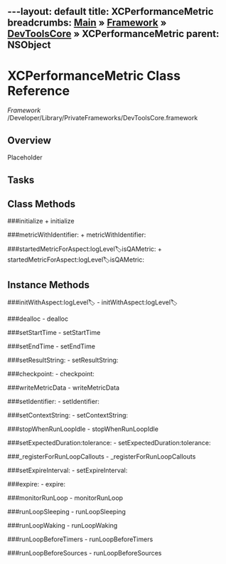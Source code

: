 ---layout: default
title: XCPerformanceMetric
breadcrumbs: <a href="/index.html">Main</a> &raquo; <a href="/Frameworks.html">Framework</a> &raquo; <a href="/Frameworks/DevToolsCore.html">DevToolsCore</a> &raquo; XCPerformanceMetric
parent: NSObject 
---
# XCPerformanceMetric Class Reference

*Framework* /Developer/Library/PrivateFrameworks/DevToolsCore.framework

## Overview

Placeholder

## Tasks

## Class Methods

<a name="+initialize"></a>
###initialize
    + initialize

<a name="+metricWithIdentifier:"></a>
###metricWithIdentifier:
    + metricWithIdentifier:

<a name="+startedMetricForAspect:logLevel:label:isQAMetric:"></a>
###startedMetricForAspect:logLevel:label:isQAMetric:
    + startedMetricForAspect:logLevel:label:isQAMetric:

## Instance Methods

<a name="-initWithAspect:logLevel:label:"></a>
###initWithAspect:logLevel:label:
    - initWithAspect:logLevel:label:

<a name="-dealloc"></a>
###dealloc
    - dealloc

<a name="-setStartTime"></a>
###setStartTime
    - setStartTime

<a name="-setEndTime"></a>
###setEndTime
    - setEndTime

<a name="-setResultString:"></a>
###setResultString:
    - setResultString:

<a name="-checkpoint:"></a>
###checkpoint:
    - checkpoint:

<a name="-writeMetricData"></a>
###writeMetricData
    - writeMetricData

<a name="-setIdentifier:"></a>
###setIdentifier:
    - setIdentifier:

<a name="-setContextString:"></a>
###setContextString:
    - setContextString:

<a name="-stopWhenRunLoopIdle"></a>
###stopWhenRunLoopIdle
    - stopWhenRunLoopIdle

<a name="-setExpectedDuration:tolerance:"></a>
###setExpectedDuration:tolerance:
    - setExpectedDuration:tolerance:

<a name="-_registerForRunLoopCallouts"></a>
###_registerForRunLoopCallouts
    - _registerForRunLoopCallouts

<a name="-setExpireInterval:"></a>
###setExpireInterval:
    - setExpireInterval:

<a name="-expire:"></a>
###expire:
    - expire:

<a name="-monitorRunLoop"></a>
###monitorRunLoop
    - monitorRunLoop

<a name="-runLoopSleeping"></a>
###runLoopSleeping
    - runLoopSleeping

<a name="-runLoopWaking"></a>
###runLoopWaking
    - runLoopWaking

<a name="-runLoopBeforeTimers"></a>
###runLoopBeforeTimers
    - runLoopBeforeTimers

<a name="-runLoopBeforeSources"></a>
###runLoopBeforeSources
    - runLoopBeforeSources

